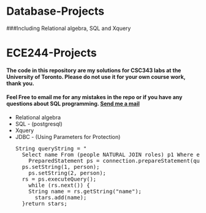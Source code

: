 # Database-Projects
###Including Relational algebra, SQL and Xquery
# ECE244-Projects
<body>
<h4>The code in this repository are my solutions for CSC343 labs at the University of Toronto. Please do not use it for your own course work, thank you.</h4> 
<h4>Feel Free to email me for any mistakes in the repo or if you have any questions about SQL programming.
<a href="mailto:chuanrui.li@mail.utoronto.ca?Subject=CSC343" target="_top">Send me a mail</a></h4> 
<ul>
<li>Relational algebra</li>
<li>SQL - (postgresql)</li>
<li>Xquery</li>
<li>JDBC - (Using Parameters for Protection)</li>
<pre>String queryString = &quot;
  Select name From (people NATURAL JOIN roles) p1 Where exists(Select *From (people NATURAL JOIN roles) p2 Where p1.name != ?     and p2.name = ? and p2.movie_id = p1.movie_id) order by name;&quot;;
	PreparedStatement ps = connection.prepareStatement(queryString);
  ps.setString(1, person); 
	ps.setString(2, person); 
  rs = ps.executeQuery();
	while (rs.next()) {
    String name = rs.getString(&quot;name&quot;);
	  stars.add(name);   
  }return stars;</pre>

</ul>
</body>
